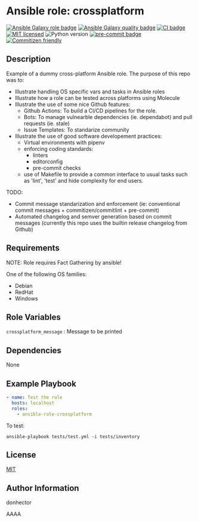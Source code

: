 Ansible role: crossplatform
=========

[![Ansible Galaxy role badge][galaxy-role-badge]][galaxy-link]
[![Ansible Galaxy quality badge][galaxy-quality-badge]][galaxy-link]
[![CI badge][ci-badge]][ci-link]
[![MIT licensed][mit-badge]][mit-link]
![Python version][python-badge]
[![pre-commit badge][pre-commit-badge]][pre-commit-link]
[![Commitizen friendly][commitizen-badge]][commitizen-link]

Description
------------

Example of a dummy cross-platform Ansible role. The purpose of this repo was to:

- Illustrate handling OS specific vars and tasks in Ansible roles
- Illustrate how a role can be tested across platforms using Molecule
- Illustrate the use of some nice Github features:
  - Github Actions: To build a CI/CD pipelines for the role.
  - Bots: To manage vulnearble dependencies (ie. dependabot) and pull requests (ie. stale)
  - Issue Templates: To standarize community
- Illustrate the use of good software developement practices:
  - Virtual environments with pipenv
  - enforcing coding standards:
    - linters
    - editorconfig
    - pre-commit checks
  - use of Makefile to provide a common interface to usual tasks such as 'lint', 'test' and hide complexity for end users.

TODO:

- Commit message standarization and enforcement (ie: conventional commit messages + commitizen/commitlint + pre-commit)
- Automated changelog and semver generation based on commit messages (currently this repo uses the builtin release changelog from Github)

Requirements
------------

NOTE: Role requires Fact Gathering by ansible!

One of the following OS families:

- Debian
- RedHat
- Windows

Role Variables
--------------

`crossplatform_message` : Message to be printed

Dependencies
------------

None

Example Playbook
----------------

```yaml
- name: Test the role
  hosts: localhost
  roles:
    - ansible-role-crossplatform
```

To test:

```shell
ansible-playbook tests/test.yml -i tests/inventory
```

License
-------

[MIT][mit-link]

Author Information
------------------

donhector

[mit-badge]: https://img.shields.io/badge/license-MIT-blue.svg
[mit-link]: https://raw.githubusercontent.com/drew-kun/ansible-mpd/master/LICENSE
[galaxy-role-badge]: https://img.shields.io/ansible/role/56942?color=purple&label=galaxy&logo=ansible
[galaxy-quality-badge]: https://img.shields.io/ansible/quality/56942
[galaxy-link]: https://galaxy.ansible.com/donhector/crossplatform
[ci-badge]: https://github.com/donhector/ansible-role-crossplatform/actions/workflows/ci.yml/badge.svg
[ci-link]: https://github.com/donhector/ansible-role-crossplatform/actions/workflows/ci.yml
[pre-commit-link]: https://github.com/pre-commit/pre-commit
[pre-commit-badge]: https://img.shields.io/badge/pre--commit-enabled-brightgreen?logo=pre-commit&logoColor=white
[python-badge]: https://img.shields.io/github/pipenv/locked/python-version/donhector/ansible-role-crossplatform?color=green
[commitizen-badge]: https://img.shields.io/badge/commitizen-friendly-brightgreen.svg
[commitizen-link]: http://commitizen.github.io/cz-cli

AAAA
